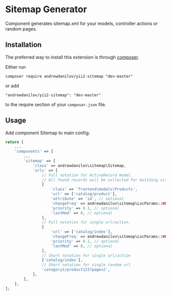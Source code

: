 Sitemap Generator
===================
Component generates sitemap.xml for your models, controller actions or random pages.

Installation
------------

The preferred way to install this extension is through [composer](http://getcomposer.org/download/).

Either run

```
composer require andrewdanilov/yii2-sitemap "dev-master"
```

or add

```
"andrewdanilov/yii2-sitemap": "dev-master"
```

to the require section of your `composer.json` file.


Usage
-----

Add component Sitemap to main config:

```php
return [
	...
	'components' => [
		...
		'sitemap' => [
			'class' => andrewdanilov\sitemap\Sitemap,
			'urls' => [
				// Full notation for ActiveRecord model.
				// All found records will be collected for building sitemap.
				[
					'class' => 'frontend\models\Products',
					'url' => ['catalog/product'],
					'attribute' => 'id', // optional
					'changeFreq' => andrewdanilov\sitemap\LocParams::WEEKLY, // optional
					'priority' => 0.1, // optional
					'lastMod' => 0, // optional
				],
				// Full notation for single url/action.
				[
					'url' => ['catalog/index'],
					'changeFreq' => andrewdanilov\sitemap\LocParams::WEEKLY, // optional
					'priority' => 0.1, // optional
					'lastMod' => 0, // optional
				],
				// Short notation for single url/action
				['catalog/index'],
				// Short notation for single random url
				'category1/product123?page=2',
			],
		],
	],
];
```